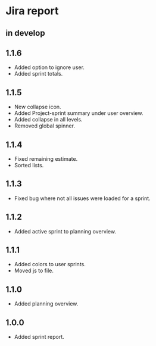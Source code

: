 # Jira report

## in develop

## 1.1.6

* Added option to ignore user.
* Added sprint totals.

## 1.1.5

* New collapse icon.
* Added Project-sprint summary under user overview.
* Added collapse in all levels.
* Removed global spinner.

## 1.1.4

* Fixed remaining estimate.
* Sorted lists.

## 1.1.3

* Fixed bug where not all issues were loaded for a sprint.

## 1.1.2

* Added active sprint to planning overview.

## 1.1.1

* Added colors to user sprints.
* Moved js to file.

## 1.1.0

* Added planning overview.

## 1.0.0

* Added sprint report.
